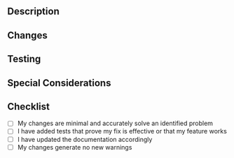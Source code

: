 ## Description

<!-- Provide a brief description of the changes in this PR -->

## Changes

<!-- List the specific changes made in this PR. Each change should be a minimal and accurate solution to an identified problem. -->

## Testing

<!-- Describe how these changes have been tested -->

## Special Considerations

<!-- Optional: Call out anything that reviewers should pay special attention to -->

## Checklist

- [ ] My changes are minimal and accurately solve an identified problem
- [ ] I have added tests that prove my fix is effective or that my feature works
- [ ] I have updated the documentation accordingly
- [ ] My changes generate no new warnings
